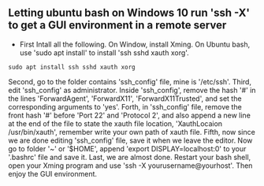 ## Letting ubuntu bash on Windows 10 run 'ssh -X'  to get a GUI environment in a remote server

- First
Intall all the following. On Window, install Xming. On Ubuntu bash, use 'sudo apt install' to install 'ssh sshd xauth xorg'.
```
sudo apt install ssh sshd xauth xorg
```
Second, go to the folder contains 'ssh_config' file, mine is '/etc/ssh'.
Third, edit 'ssh_config' as administrator. Inside 'ssh_config', remove the hash '#' in the lines 'ForwardAgent', 'ForwardX11', 'ForwardX11Trusted', and set the corresponding arguments to 'yes'.
Forth, in 'ssh_config' file, remove the front hash '#' before 'Port 22' and 'Protocol 2', and also append a new line at the end of the file to state the xauth file location, 'XauthLocaion /usr/bin/xauth', remember write your own path of xauth file.
Fifth, now since we are done editing 'ssh_config' file, save it when we leave the editor. Now go to folder '~' or '$HOME', append 'export DISPLAY=localhost:0' to your '.bashrc' file and save it.
Last, we are almost done. Restart your bash shell, open your Xming program and use 'ssh -X yourusername@yourhost'. Then enjoy the GUI environment.
